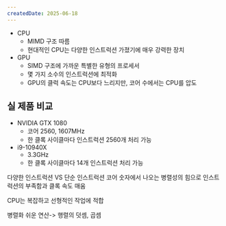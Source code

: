 ```yaml
---
createdDate: 2025-06-18
---
```

- CPU
	- MIMD 구조 따름
	- 현대적인 CPU는 다양한 인스트럭션 가졌기에 매우 강력한 장치
- GPU
	- SIMD 구조에 가까운 특별한 유형의 프로세서
	- 몇 가지 소수의 인스트럭션에 최적화
	- GPU의 클럭 속도는 CPU보다 느리지만, 코어 수에서는 CPU를 압도
## 실 제품 비교
- NVIDIA GTX 1080
	- 코어 2560, 1607MHz
	- 한 클록 사이클마다 인스트럭션 2560개 처리 가능
- i9-10940X
	- 3.3GHz
	- 한 클록 사이클마다 14개 인스트럭션 처리 가능

다양한 인스트럭션 VS 단순 인스트럭션
코어 숫자에서 나오는 병렬성의 힘으로 인스트럭션의 부족함과 클록 속도 매움

CPU는 복잡하고 선형적인 작업에 적합

병렬화 쉬운 연산-> 행렬의 덧셈, 곱셈